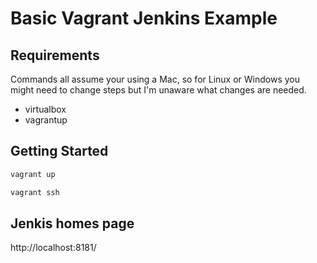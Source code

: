 # Basic Vagrant Jenkins Example

## Requirements

Commands all assume your using a Mac, so for Linux or Windows you might need to change steps but I'm unaware what changes are needed.

- virtualbox
- vagrantup

## Getting Started

```bash
vagrant up
```

```bash
vagrant ssh
```

## Jenkis homes page 
http://localhost:8181/
